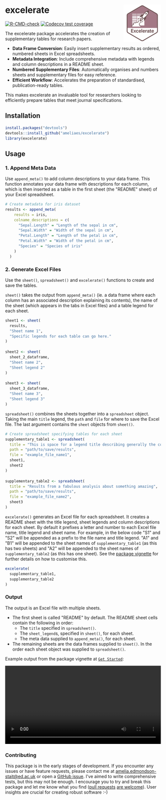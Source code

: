 # excelerate <a href="https://ameliaes.github.io/excelerate/"><img src="man/figures/logo.png" align="right" height="120" alt="excelerate website" /></a>

<!-- badges: start -->
  [![R-CMD-check](https://github.com/AmeliaES/excelerate/actions/workflows/R-CMD-check.yaml/badge.svg)](https://github.com/AmeliaES/excelerate/actions/workflows/R-CMD-check.yaml) [![Codecov test coverage](https://codecov.io/gh/AmeliaES/excelerate/graph/badge.svg)](https://app.codecov.io/gh/AmeliaES/excelerate)
  
<!-- badges: end -->

The excelerate package accelerates the creation of supplementary tables for research papers.

- **Data Frame Conversion**: Easily insert supplementary results as ordered, numbered sheets in Excel spreadsheets.
- **Metadata Integration**: Include comprehensive metadata with legends and column descriptions in a README sheet.
- **Numbered Supplementary Files**: Automatically organises and numbers sheets and supplementary files for easy reference.
- **Efficient Workflow**: Accelerates the preparation of standardised, publication-ready tables.

This makes excelerate an invaluable tool for researchers looking to efficiently prepare tables that meet journal specifications.

## Installation

``` r
install.packages("devtools")
devtools::install_github("ameliaes/excelerate")
library(excelerate)
```

## Usage

### 1. Append Meta Data

Use `append_meta()` to add column descriptions to your data frame. This function annotates your data frame with descriptions for each column, which is then inserted as a table in the first sheet (the "README" sheet) of your Excel spreadsheet.

``` r
# Create metadata for iris dataset
results <- append_meta(
    results = iris,
    colname_descriptions = c(
      "Sepal.Length" = "Length of the sepal in cm",
      "Sepal.Width" = "Width of the sepal in cm",
      "Petal.Length" = "Length of the petal in cm",
      "Petal.Width" = "Width of the petal in cm",
      "Species" = "Species of iris"
    )
  )
```

### 2. Generate Excel Files

Use the `sheet()`, `spreadsheet()` and `excelerate()` functions to create and save the tables.

`sheet()` takes the output from `append_meta()` (ie. a data frame where each column has an associated description explaining its contents), the name of the sheet (which appears in the tabs in Excel files) and a table legend for each sheet.

```r
sheet1 <- sheet(
  results,
  "Sheet name 1",
  "Specific legends for each table can go here."
)

sheet2 <- sheet(
  sheet_2_dataframe,
  "Sheet name 2",
  "Sheet legend 2"
)

sheet3 <- sheet(
  sheet_3_dataframe,
  "Sheet name 3",
  "Sheet legend 3"
)
```

`spreadsheet()` combines the sheets together into a `spreadsheet` object. Taking the main `title` legend, the `path` and `file` for where to save the Excel file. The last argument contains the `sheet` objects from `sheet()`.

``` r
# Create spreadsheet specifying tables for each sheet
supplementary_table1 <- spreadsheet(
  title = "This is space for a legend title describing generally the contents of the file.",
  path = "path/to/save/results",
  file = "example_file_name1",
  sheet1,
  sheet2
)

supplementary_table2 <- spreadsheet(
  title = "Results from a fabulous analysis about something amazing",
  path = "path/to/save/results",
  file = "example_file_name2",
  sheet3
)
```

`excelerate()` generates an Excel file for each spreadsheet. It creates a README sheet with the title legend, sheet legends and column descriptions for each sheet. By default it prefixes a letter and number to each Excel file name, title legend and sheet name. For example, in the below code "S1" and "S2" will be appended as a prefix to the file name and title legend. "A1" and "B1" will be appended to the sheet names of `supplementary_table1` (as this has two sheets) and "A2" will be appended to the sheet names of `supplementary_table2` (as this has one sheet). See the [package vignette](https://ameliaes.github.io/excelerate/articles/excelerate.html) for further details on how to customise this.

```r
excelerate(
  supplementary_table1,
  supplementary_table2
)
```
### Output

The output is an Excel file with multiple sheets. 

- The first sheet is called "README" by default.
  The README sheet cells contain the following in order:
  - The `title` specified in `spreadsheet()`.
  - The `sheet_legend`s, specified in `sheet()`, for each sheet.
  - The meta data supplied to `append_meta()`, for each sheet.
- The remaining sheets are the data frames supplied to `sheet()`. In the order each sheet object was supplied to `spreadsheet()`.

Example output from the package vignette at [`Get Started`](https://ameliaes.github.io/excelerate/articles/excelerate.html):

<p align="center">
  <video src="https://github.com/user-attachments/assets/194eeb37-7f04-4453-bd80-5b4b3a84f38e" controls width="100%">
  </video>
</p>


### Contributing

This package is in the early stages of development. If you encounter any issues or have feature requests, please contact me at [amelia.edmondson-stait@ed.ac.uk](mailto:amelia.edmondson-stait@ed.ac.uk) or open a [GitHub issue](https://github.com/AmeliaES/excelerate/issues/new). I've aimed to write comprehensive tests, but this may not be enough. I encourage you to try and break this package and let me know what you find ([pull requests](https://happygitwithr.com/fork-and-clone) [are welcome](https://docs.github.com/en/pull-requests/collaborating-with-pull-requests/proposing-changes-to-your-work-with-pull-requests/creating-a-pull-request-from-a-fork)). User insights are crucial for creating robust software :-)
